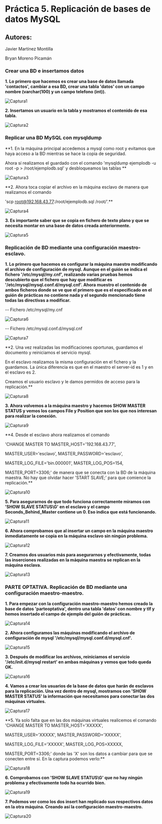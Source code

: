 # Práctica 5. Replicación de bases de datos MySQL
## Autores:
Javier Martínez Montilla
Bryan Moreno Picamán

### Crear una BD e insertamos datos
**1. Lo primero que hacemos es crear una base de datos llamada 'contactos', cambiar a esa BD, crear una tabla 'datos' con un campo nombre (varchar(100) y un campo telefono (int)).**

![Captura1](./capturas/C01.png?raw=true)

**2. Insertamos un usuario en la tabla y mostramos el contenido de esa tabla.**

![Captura2](./capturas/C02.png?raw=true)

### Replicar una BD MySQL con mysqldump

**1. En la máquina principal accedemos a mysql como root y evitamos que haya acceso a la BD mientras se hace la copia de seguridad.
Ahora sí realizamos el guardado con el comando 'mysqldump ejemplodb -u root -p > /root/ejemplodb.sql' y desbloqueamos las tablas **

![Captura3](./capturas/C03.png?raw=true)

**2. Ahora toca copiar el archivo en la máquina esclavo de manera que realizamos el comando 
'scp root@192.168.43.77:/root/ejemplodb.sql /root/'.**

![Captura4](./capturas/C04.png?raw=true)

**3. Es importante saber que se copia en fichero de texto plano y que se necesita montar en una base de datos creada anteriormente.**

![Captura5](./capturas/C05.png?raw=true)

### Replicación de BD mediante una configuración maestro-esclavo.

**1. Lo primero que hacemos es configurar la máquina maestro modificando el archivo de configuración de mysql. Aunque en el guión se indica el fichero '/etc/mysql/my.cnf', realizando varias pruebas hemos descubierto que el fichero que hay que modificar es '/etc/mysql/mysql.conf.d/mysql.cnf'. Ahora muestro el contenido de ambos ficheros donde se ve que el primero que es el especificado en el guión de prácticas no contiene nada y el segundo mencionado tiene todas las directivas a modificar.**

-- Fichero /etc/mysql/my.cnf
![Captura6](./capturas/C06.png?raw=true)


-- Fichero /etc/mysql.conf.d/mysql.cnf
![Captura7](./capturas/C07.png?raw=true)


**2. Una vez realizadas las modificaciones oportunas, guardamos el documento y reiniciamos el servicio mysql.
En el esclavo realizamos la misma configuración en el fichero y la guardamos. La única diferencia es que en el maestro el server-id es 1 y en el esclavo es 2. 
Creamos el usuario esclavo y le damos permidos de acceso para la replicación.**

![Captura8](./capturas/C08.png?raw=true)

**3. Ahora volvemos a la máquina maestro y hacemos SHOW MASTER STATUS y vemos los campos File y Position que son los que nos interesan para realizar la conexión.**

![Captura9](./capturas/C09.png?raw=true)

**4. Desde el esclavo ahora realizamos el comando 
'CHANGE MASTER TO MASTER_HOST='192.168.43.77',
MASTER_USER='esclavo', MASTER_PASSWORD='esclavo',
MASTER_LOG_FILE='bin.000001', MASTER_LOG_POS=154,
MASTER_PORT=3306;' de manera que se conecta con la BD de la máquina maestra. No hay que olvidar hacer 'START SLAVE;' para que comience la replicación.**

![Captura10](./capturas/C10.png?raw=true)

**5. Para asegurarnos de que todo funciona correctamente miramos con 'SHOW SLAVE STATUS\G' en el esclavo y el campo Seconds_Behind_Master contiene un 0. Eso indica que está funcionando.**

![Captura11](./capturas/C11.png?raw=true)

**6. Ahora comprobamos que al insertar un campo en la máquina maestro inmediatamente se copia en la máquina esclavo sin ningún problema.**

![Captura12](./capturas/C12.png?raw=true)

**7. Creamos dos usuarios más para asegurarnos y efectivamente, todas las inserciones realizadas en la máquina maestra se replican en la máquina esclava.**

![Captura13](./capturas/C13.png?raw=true)

### PARTE OPTATIVA. Replicación de BD mediante una configuración maestro-maestro.

**1. Para empezar con la configuración maestro-maestro hemos creado la base de datos 'parteoptativa', dentro una tabla 'datos' con nombre y tlf y hemos insertado el campo de ejemplo del guión de prácticas.**

![Captura14](./capturas/C21.png?raw=true)

**2. Ahora configuramos las máquinas modificando el archivo de configuración de mysql '/etc/mysql/mysql.conf.d/mysql.cnf'.**
![Captura15](./capturas/C22.png?raw=true)

**3. Después de modificar los archivos, reiniciamos el servicio '/etc/init.d/mysql restart' en ambas máquinas y vemos que todo queda OK.**

![Captura16](./capturas/C23.png?raw=true)

**4. Vamos a crear los usuarios de la base de datos que harán de esclavos para la replicación. Una vez dentro de mysql, mostramos con 'SHOW MASTER STATUS' la información que necesitamos para conectar las dos máquinas virtuales.**

![Captura17](./capturas/C24.png?raw=true)

**5. Ya solo falta que en las dos máquinas virtuales realicemos el comando 'CHANGE MASTER TO MASTER_HOST='XXXXX',
MASTER_USER='XXXXX', MASTER_PASSWORD='XXXXX',
MASTER_LOG_FILE='XXXXX', MASTER_LOG_POS=XXXXX,
MASTER_PORT=3306;' donde las 'X' son los datos a cambiar para que se conecten entre sí. En la captura podemos verlo:**

![Captura18](./capturas/C25.png?raw=true)

**6. Comprobamos con 'SHOW SLAVE STATUS\G' que no hay ningún problema y efectivamente todo ha ocurrido bien.**

![Captura19](./capturas/C26.png?raw=true)


**7. Podemos ver como los dos insert han replicado sus respectivos datos en la otra máquina. Creando así la configuración maestro-maestro.**
![Captura20](./capturas/C27.png?raw=true)